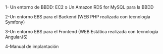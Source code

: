 

1- Un entorno de BBDD: EC2 o Un Amazon RDS for MySQL para la BBDD 

2-Un entorno EBS para el Backend (WEB PHP realizada con tecnología Symfony)

3-Un entorno EBS para el Frontend (WEB Estática realizada con tecnología AngularJS)

4-Manual de implantación

